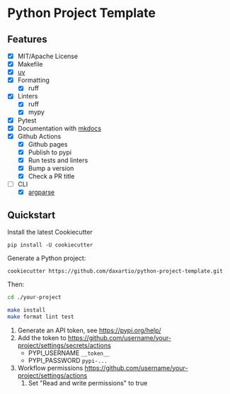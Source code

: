 # Python Project Template

## Features

- [x] MIT/Apache License
- [x] Makefile
- [x] [uv](https://docs.astral.sh/uv/)
- [x] Formatting
  - [x] ruff
- [x] Linters
  - [x] ruff
  - [x] mypy
- [x] Pytest
- [x] Documentation with [mkdocs](https://www.mkdocs.org/)
- [x] Github Actions
  - [x] Github pages
  - [x] Publish to pypi
  - [x] Run tests and linters
  - [x] Bump a version
  - [x] Check a PR title
- [ ] CLI
  - [x] [argparse](https://docs.python.org/3/howto/argparse.html)

## Quickstart

Install the latest Cookiecutter

```
pip install -U cookiecutter
```

Generate a Python project:

```
cookiecutter https://github.com/daxartio/python-project-template.git
```

Then:

```bash
cd ./your-project

make install
make format lint test
```

1. Generate an API token, see https://pypi.org/help/
2. Add the token to https://github.com/username/your-project/settings/secrets/actions
   - PYPI_USERNAME `__token__`
   - PYPI_PASSWORD `pypi-...`
3. Workflow permissions https://github.com/username/your-project/settings/actions
   1. Set "Read and write permissions" to true
